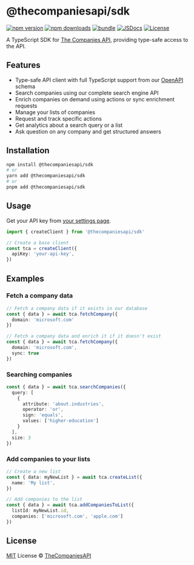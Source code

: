 # @thecompaniesapi/sdk

[![npm version][npm-version-src]][npm-version-href]
[![npm downloads][npm-downloads-src]][npm-downloads-href]
[![bundle][bundle-src]][bundle-href]
[![JSDocs][jsdocs-src]][jsdocs-href]
[![License][license-src]][license-href]

A TypeScript SDK for [The Companies API](https://www.thecompaniesapi.com), providing type-safe access to the API.

## Features

- Type-safe API client with full TypeScript support from our [OpenAPI](https://api.thecompaniesapi.com/v2/openapi) schema
- Search companies using our complete search engine API
- Enrich companies on demand using actions or sync enrichment requests
- Manage your lists of companies
- Request and track specific actions
- Get analytics about a search query or a list
- Ask question on any company and get structured answers

## Installation

```bash
npm install @thecompaniesapi/sdk
# or
yarn add @thecompaniesapi/sdk
# or
pnpm add @thecompaniesapi/sdk
```

## Usage

Get your API key from [your settings page](https://www.thecompaniesapi.com/settings/api-tokens).

```typescript
import { createClient } from '@thecompaniesapi/sdk'

// Create a base client
const tca = createClient({
  apiKey: 'your-api-key',
})
```

## Examples

### Fetch a company data

```typescript
// Fetch a company data if it exists in our database
const { data } = await tca.fetchCompany({
  domain: 'microsoft.com'
})

// Fetch a company data and enrich it if it doesn't exist
const { data } = await tca.fetchCompany({
  domain: 'microsoft.com',
  sync: true
})
```

### Searching companies

```typescript
const { data } = await tca.searchCompanies({
  query: [
    {
      attribute: 'about.industries',
      operator: 'or',
      sign: 'equals',
      values: ['higher-education']
    }
  ],
  size: 3
})
```

### Add companies to your lists

```typescript
// Create a new list
const { data: myNewList } = await tca.createList({
  name: 'My list',
})

// Add companies to the list
const { data } = await tca.addCompaniesToList({
  listId: myNewList.id,
  companies: ['microsoft.com', 'apple.com']
})
```

## License

[MIT](./LICENSE) License © [TheCompaniesAPI](https://github.com/thecompaniesapi)

<!-- Badges -->

[npm-version-src]: https://img.shields.io/npm/v/@thecompaniesapi/sdk?style=flat&colorA=080f12&colorB=1fa669
[npm-version-href]: https://npmjs.com/package/@thecompaniesapi/sdk
[npm-downloads-src]: https://img.shields.io/npm/dm/@thecompaniesapi/sdk?style=flat&colorA=080f12&colorB=1fa669
[npm-downloads-href]: https://npmjs.com/package/@thecompaniesapi/sdk
[bundle-src]: https://img.shields.io/bundlephobia/minzip/@thecompaniesapi/sdk?style=flat&colorA=080f12&colorB=1fa669&label=minzip
[bundle-href]: https://bundlephobia.com/result?p=@thecompaniesapi/sdk
[license-src]: https://img.shields.io/github/license/thecompaniesapi/sdk-typescript.svg?style=flat&colorA=080f12&colorB=1fa669
[license-href]: https://github.com/thecompaniesapi/sdk-typescript/blob/main/LICENSE
[jsdocs-src]: https://img.shields.io/badge/jsdocs-reference-080f12?style=flat&colorA=080f12&colorB=1fa669
[jsdocs-href]: https://www.jsdocs.io/package/@thecompaniesapi/sdk
